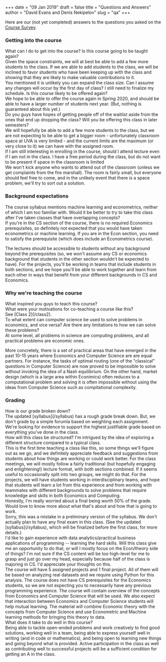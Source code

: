 +++
date = "09 Jan 2019"
draft = false
title = "Questions and Answers"
author = "David Evans and Denis Nekipelov"
slug = "qa"
+++

Here are our (not yet completed) answers to the questions you asked on the [Course Survey](https://goo.gl/forms/LgWs9d8bgMhiiUO72).

### Getting into the course

   <div class="question">
What can I do to get into the course? Is this course going to be taught again?
   </div>
   <div class="answer">
Given the space constraints, we will at best be able to add a few more students to the class. If we are able to add students to the class, we will be inclined to favor students who have been keeping up with the class and showing that they are likely to make valuable contributions to it.
   </div>

   <div class="question"> 
You mentioned it is unlikely you can expand the class size. Can I assume any changes will occur by the first day of class? I still need to finalize my schedule.  Is this course likely to be offered again?
   </div>
   <div class="answer">
We hope to be able to offer the course again in Spring 2020, and
should be able to have a larger number of students next year. (But,
nothing is guaranteed about this yet.)
   </div>

   <div class="question"> 
Do you guys have hopes of getting people off of the waitlist aside from the ones that end up dropping the class? Will you be offering this class in later semesters? 
   </div>
   <div class="answer">
We will hopefully be able to add a few more students to the class, but we are not expecting to be able to get a bigger room - unfortunately classroom space at UVA is very limited - and the current limits are the maximum (or very close to it) we can have with the assigned room.  
   </div>

   <div class="question">
If I am still interesting in enrolling in the course, should I attend lecture even if I am not in the class. I have a free period during the class, but do not want to be present if space in the classroom is limited
   </div>
   <div class="answer">
We won't kick anyone who wants to attend out of the classroom (unless
we get complaints from the fire marshall). The room is fairly small,
but everyone should feel free to come, and in the unlikely event that
there is a space problem, we'll try to sort out a solution.
   </div>

### Background expectations

   <div class="question">
The course syllabus mentions machine learning and econometrics, neither of which I am too familiar with. Would it be better to try to take this class after I've taken classes that have overlapping concepts?
   </div>
   <div class="answer">
If you're in the CS section of the course, there is no required Economics prerequisites, so definitely not expected that you would have taken econometrics or machine learning. If you are in the Econ section, you need to satisfy the prerequisite (which does include an Econometrics course).

The lectures should be accessible to students without any background
beyond the prerequisites (so, we won't assume any CS or economics
background that students in the other section wouldn't be expected to
have). For the projects, you'll be working in teams that include
students in both sections, and we hope you'll be able to work together
and learn from each other in ways that benefit from your different
backgrounds in CS and Economics.
   </div>

### Why we're teaching the course

   <div class="question">
What inspired you guys to teach this course? 
   </div>

   <div class="question">
What were your motivations for co-teaching a course like this?
   </div>
   <div class="answer">
See [Class 2](/class2).
   </div>

   <div class="question">
To what extent can computer science be used to solve problems in economics, and vice versa? Are there any limitations to how we can solve these problems?
   </div>
   <div class="answer">
At some level, all problems in science are computing problems, and all practical problems are economic ones. 

More concretely, there is a set of practical areas that have emerged in the past 10-15
years where Economics and Computer Science are are equal partners. For
instance, the tasks of optimal routing (one of the "classical"
questions in Computer Science) are now proved to be impossible to
solve without invoking the idea of a Nash equilibrium. On the other
hand, market design (which is a large area within Econimics) often
reduces to a computational problem and solving it is often impossible
without using the ideas from Computer Science such as compitational
complexity.  
   </div>

### Grading

   <div class="question">
How is our grade broken down? 
   </div>
   <div class="answer">
The updated [syllabus](/syllabus) has a rough grade break down. But, we don't grade by a simple forumla based on weighting each assignment. We're looking for evidence to support the highest justifiable grade based on everything you've done in the class.
   </div>

   <div class="question">
How will this class be structured? I'm intrigued by the idea of exploring a different structure compared to a typical class.
   </div>
   <div class="answer">
This is the first time teaching a class like this, so some things
we'll figure out as we go, and we definitely appreciate feedback and
suggestions from students about how things are working or could work
better. For the class meetings, we will mostly follow a fairly
traditional (but hopefully engaging and enlightening!) lecture format,
with both sections combined. If it seems useful to occasionally split
into two groups, we might do that. For the projects, we will have
students working in interdisciplinary teams, and hope that students
will learn a lot from this experience and from working with teammates
with different backgrounds to solve problems that require knowledge
and skills in both Economics and Computing.
   </div>

   <div class="question">
Honestly, I'm really worried about a final being worth 50% of the grade. Would love to know more about what that's about and how that is going to work.
   </div>
   <div class="answer">
Sorry, this was a mistake in a preliminary version of the syllabus. We don't actually plan to have any final exam in this class.  (See the updated [syllabus](/syllabus), which will be finalized before the first class, for more details.)
   </div>

   <div class="question">
I'd like to gain experience with data analytics/practical business applications of programming -- learning the hard skills. Will this class give me an opportunity to do that, or will I mostly focus on the Econ/theory side of things? I'm not sure if the CS content will be too high-level for me to grasp and just go over my head, especially because half of the class is majoring in CS. I'd appreciate your thoughts on this. 
   </div>
   <div class="answer">
The course will have 5 assigned projects and 1 final project. All of
   them will be based on analyzing real datasets and we require using
   Python for this analysis. The course does not have CS prerequisites
   for the Economics students, so we are not expecting you to necessarily have any previous programming experience. The course will contain overview of the
   concepts from Economics and Computer Science that will be used. We
   also expect that interaction between Economics and Computer Science
   students will help mutual learning. The material will combine
   Economic theory with the concepts from Computer Science and use
   Econometric and Machine learning methods for bringing this theory
   to data.  </div>

   <div class="question">
What does it take to do well in this course? 
   </div>
   <div class="answer">
Being able to tackle open-ended problems and work creatively to find
good solutions, working well in a team, being able to express yourself
well in writing (and in code or mathematics), and being open to
learning new things and going beyond what is provided. Active
participation in the class as well as contributing well to successful
projects will be a sufficient condition for getting an A in the class.
   </div>


